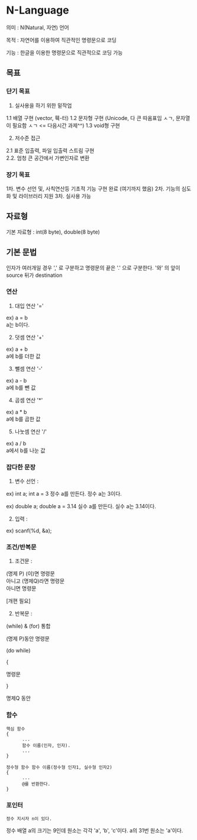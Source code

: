 # N-Language

의미 : N(Natural, 자연) 언어

목적 : 자연어를 이용하여 직관적인 명령문으로 코딩

기능 : 한글을 이용한 명령문으로 직관적으로 코딩 가능

## 목표  

### 단기 목표

1. 실사용을 하기 위한 밑작업  

1.1 배열 구현  (vector, 훽-터)
1.2 문자형 구현  (Unicode, 다 큰 따옴표임 ㅅㄱ, 문자열이 필요함 ㅅㄱ <= 다음시간 과제^^)
1.3 void형 구현 

2. 저수준 접근 

2.1 표준 입출력, 파일 입출력 스트림 구현  
2.2. 엄청 큰 공간에서 가변인자로 변환 

### 장기 목표

1차. 변수 선언 및, 사칙연산등 기초적 기능 구현 완료 (여기까지 했음)
2차. 기능의 심도화 및 라이브러리 지원
3차. 실사용 가능

## 자료형

기본 자료형 : int(8 byte), double(8 byte)

## 기본 문법

인자가 여러개일 경우 ',' 로 구분하고 명령문의 끝은 '.' 으로 구분한다.
'와' 의 앞이 source 뒤가 destination

### 연산

1. 대입 연산 '='

ex) a = b  
a는 b이다.

2. 덧셈 연산 '+'

ex) a + b  
a에 b를 더한 값

3. 뺄셈 연산 '-'

ex) a - b  
a에 b를 뺀 값

4. 곱셈 연산 '*'

ex) a * b  
a에 b를 곱한 값

5. 나눗셈 연산 '/'

ex) a / b  
a에서 b를 나눈 값

### 잡다한 문장

1. 변수 선언 :

ex) int a; int a = 3
정수 a를 만든다.
정수 a는 3이다.

ex) double a; double a = 3.14
실수 a를 만든다.
실수 a는 3.14이다.

2. 입력 :

ex) scanf(%d, &a);  


### 조건/반복문

1. 조건문 :

(명제 P) (이)면 명령문  
아니고 (명제Q)라면 명령문  
아니면 명령문

[개편 필요]

2. 반복문 :

(while) & (for) 통합

(명제 P)동안 명령문

(do while)

{

명령문

}

명제Q 동안

### 함수

```
핵심 함수
{
      ...
      함수 이름(인자, 인자).
      ...
}
```

```
정수형 함수 함수 이름(정수형 인자1, 실수형 인자2)
{
      ...
      @를 반환한다.
}
```

### 포인터

```
정수 지시자 n이 있다.
```















정수 배열 a의 크기는 9인데 원소는 각각 'a', 'b', 'c'이다.
a의 31번 원소는 'a'이다.